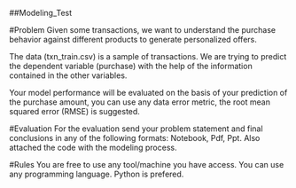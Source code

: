 ##Modeling_Test

#Problem
Given some transactions, we want to understand the purchase behavior against different products to generate personalized offers.

The data (txn_train.csv) is a sample of transactions. We are trying to predict the dependent variable (purchase) with the help of the information contained in the other variables.

Your model performance will be evaluated on the basis of your prediction of the purchase amount, you can use any data error metric, the root mean squared error (RMSE) is suggested.

#Evaluation
For the evaluation send your problem statement and final conclusions in any of the following formats: Notebook, Pdf, Ppt. Also attached the code with the modeling process.

#Rules
You are free to use any tool/machine you have access. You can use any programming language. Python is prefered.
